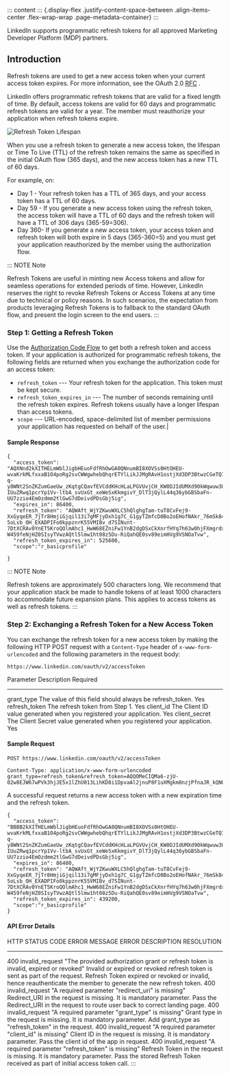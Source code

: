 ::: content
::: {.display-flex .justify-content-space-between .align-items-center .flex-wrap-wrap .page-metadata-container}
:::

LinkedIn supports programmatic refresh tokens for all approved Marketing
Developer Platform (MDP) partners.

## Introduction

Refresh tokens are used to get a new access token when your current
access token expires. For more information, see the OAuth 2.0
[RFC](https://tools.ietf.org/html/rfc6749#section-1.5) .

LinkedIn offers programmatic refresh tokens that are valid for a fixed
length of time. By default, access tokens are valid for 60 days and
programmatic refresh tokens are valid for a year. The member must
reauthorize your application when refresh tokens expire.

![Refresh Token Lifespan](../../media/static-refresh-tokens.png)

When you use a refresh token to generate a new access token, the
lifespan or Time To Live (TTL) of the refresh token remains the same as
specified in the initial OAuth flow (365 days), and the new access token
has a new TTL of 60 days.

For example, on:

-   Day 1 - Your refresh token has a TTL of 365 days, and your access
    token has a TTL of 60 days.
-   Day 59 - If you generate a new access token using the refresh token,
    the access token will have a TTL of 60 days and the refresh token
    will have a TTL of 306 days (365-59=306).
-   Day 360- If you generate a new access token, your access token and
    refresh token will both expire in 5 days (365-360=5) and you must
    get your application reauthorized by the member using the
    authorization flow.

::: NOTE
Note

Refresh Tokens are useful in minting new Access tokens and allow for
seamless operations for extended periods of time. However, LinkedIn
reserves the right to revoke Refresh Tokens or Access Tokens at any time
due to technical or policy reasons. In such scenarios, the expectation
from products leveraging Refresh Tokens is to fallback to the standard
OAuth flow, and present the login screen to the end users.
:::

### Step 1: Getting a Refresh Token

Use the [Authorization Code
Flow](authorization-code-flow?context=linkedin/context) to get both a
refresh token and access token. If your application is authorized for
programmatic refresh tokens, the following fields are returned when you
exchange the authorization code for an access token:

-   ` refresh_token ` --- Your refresh token for the application. This
    token must be kept secure.
-   ` refresh_token_expires_in ` --- The number of seconds remaining
    until the refresh token expires. Refresh tokens usually have a
    longer lifespan than access tokens.
-   ` scope ` --- URL-encoded, space-delimited list of member
    permissions your application has requested on behalf of the user.\|

#### Sample Response

``` lang-JSON
{
  "access_token": "AQXNnd2kXITHELmWblJigbHEuoFdfRhOwGA0QNnumBI8XOVSs0HtOHEU-wvaKrkMLfxxaB1O4poRg2svCWWgwhebQhqrETYlLikJJMgRAvH1ostjXd3DP3BtwzCGeTQ7K9vvAqfQK5iG_eyS-q-y8WNt2SnZKZumGaeUw_zKqtgCQavfEVCddKHcHLaLPGVUvjCH_KW0DJIdUMXd90kWqwuw3UKH27ki5raFDPuMyQXLYxkqq4mYU-IUuZRwq1pcrYp1Vv-ltbA_svUxGt_xeWeSxKkmgivY_DlT3jQylL44q36ybGBSbaFn-UU7zzio4EmOzdmm2tlGwG7dDeivdPDsGbj5ig",
  "expires_in": 86400,
  "refresh_token": "AQWAft_WjYZKwuWXLC5hQlghgTam-tuT8CvFej9-XxGyqeER_7jTr8HmjiGjqil13i7gMFjyDxh1g7C_G1gyTZmfcD0Bo2oEHofNAkr_76mSk84sppsGbygwW-5oLsb_OH_EXADPIFo0kppznrK55VMIBv_d7SINunt-7DtXCRAv0YnET5KroQOlmAhc1_HwW68EZniFw1YnB2dgDSxCkXnrfHYq7h63w0hjFXmgrdxeeAuOHBHnFFYHOWWjI8sLLenPy_EBrgYIitXsAkLUGvZXlCjAWl-W459feNjHZ0SIsyTVwzAQtl5lmw1ht08z5Du-RiQahQE0sv89eimHVg9VSNOaTvw",
  "refresh_token_expires_in": 525600,
  "scope":"r_basicprofile"

}
```

::: NOTE
Note

Refresh tokens are approximately 500 characters long. We recommend that
your application stack be made to handle tokens of at least 1000
characters to accommodate future expansion plans. This applies to access
tokens as well as refresh tokens.
:::

### Step 2: Exchanging a Refresh Token for a New Access Token

You can exchange the refresh token for a new access token by making the
following HTTP POST request with a ` Content-Type ` header of
` x-www-form-urlencoded ` and the following parameters in the request
body:

``` lang-POST
https://www.linkedin.com/oauth/v2/accessToken
```

  Parameter       Description                                                               Required
  --------------- ------------------------------------------------------------------------- ----------
  grant_type      The value of this field should always be refresh_token.                   Yes
  refresh_token   The refresh token from Step 1.                                            Yes
  client_id       The Client ID value generated when you registered your application.       Yes
  client_secret   The Client Secret value generated when you registered your application.   Yes

#### Sample Request

``` lang-https
POST https://www.linkedin.com/oauth/v2/accessToken

Content-Type: application/x-www-form-urlencoded
grant_type=refresh_token&refresh_token=AQQOMeCIQMa6-zjU-02w8EJW67wPVk3hjJE5x1lZhU013LihKD8i1DpvaAl2jnuP8F1uXMgkm8nzjPfnaJR_kQNOxsLRLZWnAMzHMm81S0yQlkBYicw&client_id=861hhm46p48to2&client_secret=gPecS7yqHkyyShvR
```

A successful request returns a new access token with a new expiration
time and the refresh token.

``` lang-JSON
{
  "access_token": "BBBB2kXITHELmWblJigbHEuoFdfRhOwGA0QNnumBI8XOVSs0HtOHEU-wvaKrkMLfxxaB1O4poRg2svCWWgwhebQhqrETYlLikJJMgRAvH1ostjXd3DP3BtwzCGeTQ7K9vvAqfQK5iG_eyS-q-y8WNt2SnZKZumGaeUw_zKqtgCQavfEVCddKHcHLaLPGVUvjCH_KW0DJIdUMXd90kWqwuw3UKH27ki5raFDPuMyQXLYxkqq4mYU-IUuZRwq1pcrYp1Vv-ltbA_svUxGt_xeWeSxKkmgivY_DlT3jQylL44q36ybGBSbaFn-UU7zzio4EmOzdmm2tlGwG7dDeivdPDsGbj5ig",
  "expires_in": 86400,
  "refresh_token": "AQWAft_WjYZKwuWXLC5hQlghgTam-tuT8CvFej9-XxGyqeER_7jTr8HmjiGjqil13i7gMFjyDxh1g7C_G1gyTZmfcD0Bo2oEHofNAkr_76mSk84sppsGbygwW-5oLsb_OH_EXADPIFo0kppznrK55VMIBv_d7SINunt-7DtXCRAv0YnET5KroQOlmAhc1_HwW68EZniFw1YnB2dgDSxCkXnrfHYq7h63w0hjFXmgrdxeeAuOHBHnFFYHOWWjI8sLenPy_EBrgYIitXsAkLUGvZXlCjAWl-W459feNjHZ0SIsyTVwzAQtl5lmw1ht08z5Du-RiQahQE0sv89eimHVg9VSNOaTvw",
  "refresh_token_expires_in": 439200,
  "scope":"r_basicprofile"
}
```

#### API Error Details

  HTTP STATUS CODE   ERROR MESSAGE                                                                                          ERROR DESCRIPTION                                                             RESOLUTION
  ------------------ ------------------------------------------------------------------------------------------------------ ----------------------------------------------------------------------------- -----------------------------------------------------------------------------------------------------------------
  400                invalid_request \"The provided authorization grant or refresh token is invalid, expired or revoked\"   Invalid or expired or revoked refresh token is sent as part of the request.   Refresh Token expired or revoked or invalid, hence reauthenticate the member to generate the new refresh token.
  400                invalid_request \"A required parameter \"redirect_uri\" is missing\"                                   Redirect_URI in the request is missing. It is mandatory parameter.            Pass the Redirect_URI in the request to route user back to correct landing page.
  400                invalid_request \"A required parameter \"grant_type\" is missing\"                                     Grant type in the request is missing. It is mandatory parameter.              Add grant_type as \"refresh_token\" in the request.
  400                invalid_request \"A required parameter \"client_id\" is missing\"                                      Client ID in the request is missing. It is mandatory parameter.               Pass the client id of the app in request.
  400                invalid_request \"A required parameter \"refresh_token\" is missing\"                                  Refresh Token in the request is missing. It is mandatory parameter.           Pass the stored Refresh Token received as part of initial access token call.
:::
